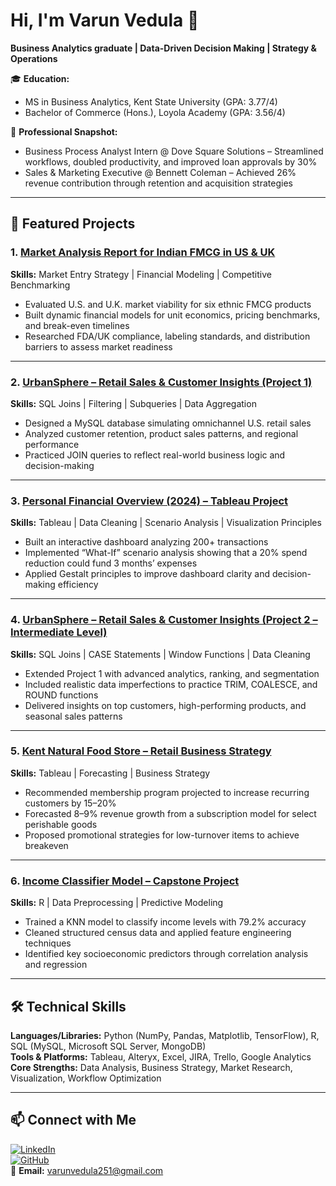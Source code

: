 # Hi, I'm Varun Vedula 👋
**Business Analytics graduate | Data-Driven Decision Making | Strategy & Operations**

🎓 **Education:**  
- MS in Business Analytics, Kent State University (GPA: 3.77/4)  
- Bachelor of Commerce (Hons.), Loyola Academy (GPA: 3.56/4)  

💼 **Professional Snapshot:**  
- Business Process Analyst Intern @ Dove Square Solutions – Streamlined workflows, doubled productivity, and improved loan approvals by 30%  
- Sales & Marketing Executive @ Bennett Coleman – Achieved 26% revenue contribution through retention and acquisition strategies  

---

## 🚀 Featured Projects

### 1. [Market Analysis Report for Indian FMCG in US & UK]([link-to-repo](https://github.com/varunvedula/Personal-Projects/tree/main/MarketAnalysis%20FMCG))
**Skills:** Market Entry Strategy | Financial Modeling | Competitive Benchmarking  
- Evaluated U.S. and U.K. market viability for six ethnic FMCG products  
- Built dynamic financial models for unit economics, pricing benchmarks, and break-even timelines  
- Researched FDA/UK compliance, labeling standards, and distribution barriers to assess market readiness  

---

### 2. [UrbanSphere – Retail Sales & Customer Insights (Project 1)](link-to-repo)
**Skills:** SQL Joins | Filtering | Subqueries | Data Aggregation  
- Designed a MySQL database simulating omnichannel U.S. retail sales  
- Analyzed customer retention, product sales patterns, and regional performance  
- Practiced JOIN queries to reflect real-world business logic and decision-making  

---

### 3. [Personal Financial Overview (2024) – Tableau Project](link-to-repo)
**Skills:** Tableau | Data Cleaning | Scenario Analysis | Visualization Principles  
- Built an interactive dashboard analyzing 200+ transactions  
- Implemented “What-If” scenario analysis showing that a 20% spend reduction could fund 3 months’ expenses  
- Applied Gestalt principles to improve dashboard clarity and decision-making efficiency  

---

### 4. [UrbanSphere – Retail Sales & Customer Insights (Project 2 – Intermediate Level)](link-to-repo)
**Skills:** SQL Joins | CASE Statements | Window Functions | Data Cleaning  
- Extended Project 1 with advanced analytics, ranking, and segmentation  
- Included realistic data imperfections to practice TRIM, COALESCE, and ROUND functions  
- Delivered insights on top customers, high-performing products, and seasonal sales patterns  

---

### 5. [Kent Natural Food Store – Retail Business Strategy](link-to-repo)
**Skills:** Tableau | Forecasting | Business Strategy  
- Recommended membership program projected to increase recurring customers by 15–20%  
- Forecasted 8–9% revenue growth from a subscription model for select perishable goods  
- Proposed promotional strategies for low-turnover items to achieve breakeven  

---

### 6. [Income Classifier Model – Capstone Project](link-to-repo)
**Skills:** R | Data Preprocessing | Predictive Modeling  
- Trained a KNN model to classify income levels with 79.2% accuracy  
- Cleaned structured census data and applied feature engineering techniques  
- Identified key socioeconomic predictors through correlation analysis and regression

---

## 🛠 Technical Skills
**Languages/Libraries:** Python (NumPy, Pandas, Matplotlib, TensorFlow), R, SQL (MySQL, Microsoft SQL Server, MongoDB)  
**Tools & Platforms:** Tableau, Alteryx, Excel, JIRA, Trello, Google Analytics  
**Core Strengths:** Data Analysis, Business Strategy, Market Research, Visualization, Workflow Optimization  

---

## 📫 Connect with Me
[![LinkedIn](https://img.shields.io/badge/LinkedIn-Varun_Vedula-blue)](https://www.linkedin.com/in/vvedula/)  
[![GitHub](https://img.shields.io/badge/GitHub-varunvedula-black)](https://github.com/varunvedula)  
📧 **Email:** varunvedula251@gmail.com
